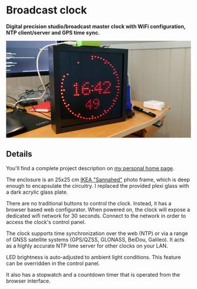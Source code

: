 # Broadcast clock

**Digital precision studio/broadcast master clock with WiFi configuration, NTP client/server and GPS time sync.**

![Home made broadcast clock](/hardware/gfx/prototype_programming.jpg "Broadcast studio clock")

## Details

You'll find a complete project description on [my personal home page](https://espenandersen.no/esp32-broadcast-clock/ "Broadcast clock with ESP32 and NTP/GPS time receiver").

The enclosure is an 25x25 cm [IKEA "Sannahed"](https://www.ikea.com/us/en/p/sannahed-frame-black-60459118/) photo frame, which is deep enough to encapsulate the circuitry. I replaced the provided plexi glass with a dark acrylic glass plate.

There are no traditional buttons to control the clock. Instead, it has a browser based web configurator. When powered on, the clock will expose a dedicated wifi network for 30 seconds. Connect to the network in order to access the clock's control panel.

The clock supports time synchronization over the web (NTP) or via a range of GNSS satellite systems (GPS/QZSS, GLONASS, BeiDou, Galileo). It acts as a highly accurate NTP time server for other clocks on your LAN.

LED brightness is auto-adjusted to ambient light conditions. This feature can be overridden in the control panel.

It also has a stopwatch and a countdown timer that is operated from the browser interface.
